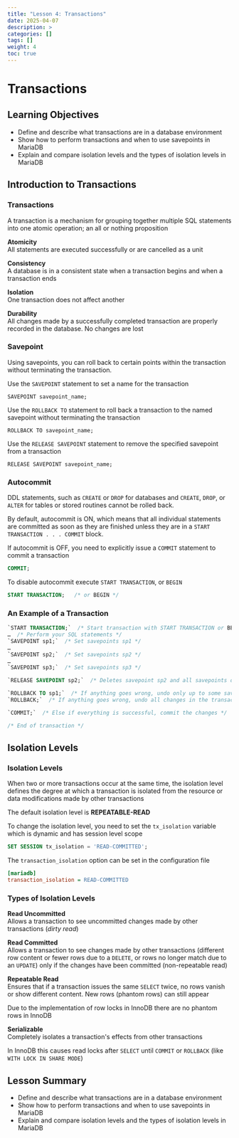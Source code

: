 ```yaml
---
title: "Lesson 4: Transactions"
date: 2025-04-07
description: >
categories: []
tags: []
weight: 4
toc: true
---
```


# Transactions

## Learning Objectives

- Define and describe what transactions are in a database environment
- Show how to perform transactions and when to use savepoints in MariaDB
- Explain and compare isolation levels and the types of isolation levels in MariaDB

## Introduction to Transactions

### Transactions

A transaction is a mechanism for grouping together multiple SQL statements into one atomic operation; an all or nothing proposition

**Atomicity**  
All statements are executed successfully or are cancelled as a unit

**Consistency**  
A database is in a consistent state when a transaction begins and when a transaction ends

**Isolation**  
One transaction does not affect another

**Durability**  
All changes made by a successfully completed transaction are properly recorded in the database. No changes are lost


### Savepoint

Using savepoints, you can roll back to certain points within the transaction without terminating the transaction.

Use the `SAVEPOINT` statement to set a name for the transaction

```
SAVEPOINT savepoint_name;
```

Use the `ROLLBACK TO` statement to roll back a transaction to the named savepoint without terminating the transaction

```
ROLLBACK TO savepoint_name;
```

Use the `RELEASE SAVEPOINT` statement to remove the specified savepoint from a transaction

```
RELEASE SAVEPOINT savepoint_name;
```

### Autocommit

DDL statements, such as `CREATE` or `DROP` for databases and `CREATE`, `DROP`, or `ALTER` for tables or stored routines cannot be rolled back.

By default, autocommit is ON, which means that all individual statements are committed as soon as they are finished unless they are in a `START TRANSACTION . . . COMMIT` block.

If autocommit is OFF, you need to explicitly issue a `COMMIT` statement to commit a transaction

```sql
COMMIT;
```

To disable autocommit execute `START TRANSACTION`, or `BEGIN`

```sql
START TRANSACTION;   /* or BEGIN */
```

### An Example of a Transaction

```sql
`START TRANSACTION;`  /* Start transaction with START TRANSACTION or BEGIN */
…  /* Perform your SQL statements */
`SAVEPOINT sp1;`  /* Set savepoints sp1 */
…  
`SAVEPOINT sp2;`  /* Set savepoints sp2 */
…  
`SAVEPOINT sp3;`  /* Set savepoints sp3 */

`RELEASE SAVEPOINT sp2;`  /* Deletes savepoint sp2 and all savepoints defined after which includes sp3 */

`ROLLBACK TO sp1;`  /* If anything goes wrong, undo only up to some savepoint */
`ROLLBACK;`  /* If anything goes wrong, undo all changes in the transaction */

`COMMIT;`  /* Else if everything is successful, commit the changes */

/* End of transaction */
```

## Isolation Levels

### Isolation Levels

When two or more transactions occur at the same time, the isolation level defines the degree at which a transaction is isolated from the resource or data modifications made by other transactions

The default isolation level is **REPEATABLE-READ**

To change the isolation level, you need to set the `tx_isolation` variable which is dynamic and has session level scope

```sql
SET SESSION tx_isolation = 'READ-COMMITTED';
```

The `transaction_isolation` option can be set in the configuration file

```ini
[mariadb]
transaction_isolation = READ-COMMITTED
```

### Types of Isolation Levels

**Read Uncommitted**  
Allows a transaction to see uncommitted changes made by other transactions (*dirty read*)

**Read Committed**  
Allows a transaction to see changes made by other transactions (different row content or fewer rows due to a `DELETE`, or rows no longer match due to an `UPDATE`) only if the changes have been committed (non-repeatable read)

**Repeatable Read**  
Ensures that if a transaction issues the same `SELECT` twice, no rows vanish or show different content. New rows (phantom rows) can still appear

Due to the implementation of row locks in InnoDB there are no phantom rows in InnoDB

**Serializable**  
Completely isolates a transaction's effects from other transactions

In InnoDB this causes read locks after `SELECT` until `COMMIT` or `ROLLBACK` (like `WITH LOCK IN SHARE MODE`)

## Lesson Summary

- Define and describe what transactions are in a database environment
- Show how to perform transactions and when to use savepoints in MariaDB
- Explain and compare isolation levels and the types of isolation levels in MariaDB

